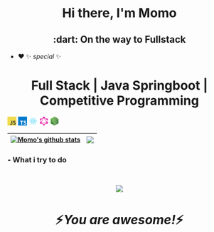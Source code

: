 <div align="center">
<h1>Hi there, I'm <a >Momo</a> </h1>
 <h2> :dart: On the way to Fullstack </h2>
</div>


 - :heart: ✨ _special_ ✨ 
 
 
<div align="center">
<h1>Full Stack | Java Springboot | Competitive Programming</a> </h1>
</div>


<code><img height="20" src="https://raw.githubusercontent.com/github/explore/80688e429a7d4ef2fca1e82350fe8e3517d3494d/topics/javascript/javascript.png"></code>
<code><img height="20" src="https://raw.githubusercontent.com/github/explore/80688e429a7d4ef2fca1e82350fe8e3517d3494d/topics/typescript/typescript.png"></code>
<code><img height="20" src="https://raw.githubusercontent.com/github/explore/80688e429a7d4ef2fca1e82350fe8e3517d3494d/topics/react/react.png"></code>
<code><img height="20" src="https://raw.githubusercontent.com/github/explore/5c058a388828bb5fde0bcafd4bc867b5bb3f26f3/topics/graphql/graphql.png"></code>
<code><img height="20" src="https://raw.githubusercontent.com/github/explore/80688e429a7d4ef2fca1e82350fe8e3517d3494d/topics/nodejs/nodejs.png"></code>   


<!--  -->

| <a href="https://github.com/anuraghazra/github-readme-stats"><img align="center" src="https://github-readme-stats.vercel.app/api?username=MomoSolaris8&show_icons=true&include_all_commits=true&theme=buefy&hide_border=true" alt="Momo's github stats" /></a> | <a href="https://github.com/anuraghazra/github-readme-stats"><img align="center" src="https://github-readme-stats.vercel.app/api/top-langs/?username=anuraghazra&layout=compact&theme=buefy&hide_border=true" /></a> |
| ------------- | ------------- |
 
<!-- <p align="center">
  <!--https://shields.io/ builder ， and the more icons from https://github.com/MikeCodesDotNET/ColoredBadges> -->
  <!-- For more icons please follow  https://github.com/MikeCodesDotNET/ColoredBadges -->
  <!-- add the icons from Mike James , the beautifully icons https://github.com/MikeCodesDotNET/ColoredBadges> -->

### - What i try to do

<br />

<p align="center">
   
   <img src="https://github.com/momomi/momomi/blob/main/svg/earth-ending-meteorite.gif">
   </p>
 

<h1 align='center'>⚡️<i>You are awesome!</i>⚡️</h1>
<!--
**momomi/momomi** is a ✨ _special_ ✨ repository because its `README.md` (this file) appears on your GitHub profile.

Here are some ideas to get you started:
- 🔭 I’m currently working on ...
- 🌱 I’m currently learning ...
- 👯 I’m looking to collaborate on ...
- 🤔 I’m looking for help with ...
- 💬 Ask me about ...
- 📫 How to reach me: ...
- 😄 Pronouns: ...
- ⚡ Fun fact: ...<div align="center">
   <h1>Hi there, I'm <a href="https://hemant.codes">Hemant</a> <img src="https://media.giphy.com/media/hvRJCLFzcasrR4ia7z/giphy.gif" width="25px"> </h1>
   
   
   <img src="https://pronoun.cyou/x/y?subject=He&object=Him&height=20"> 
</div>
-->

<!--### Hi there 👋
-:heart: The way to Fullstack and Software Engineer !
